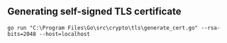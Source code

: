 ## Generating self-signed TLS certificate

`
go run "C:\Program Files\Go\src\crypto\tls\generate_cert.go" --rsa-bits=2048 --host=localhost
`